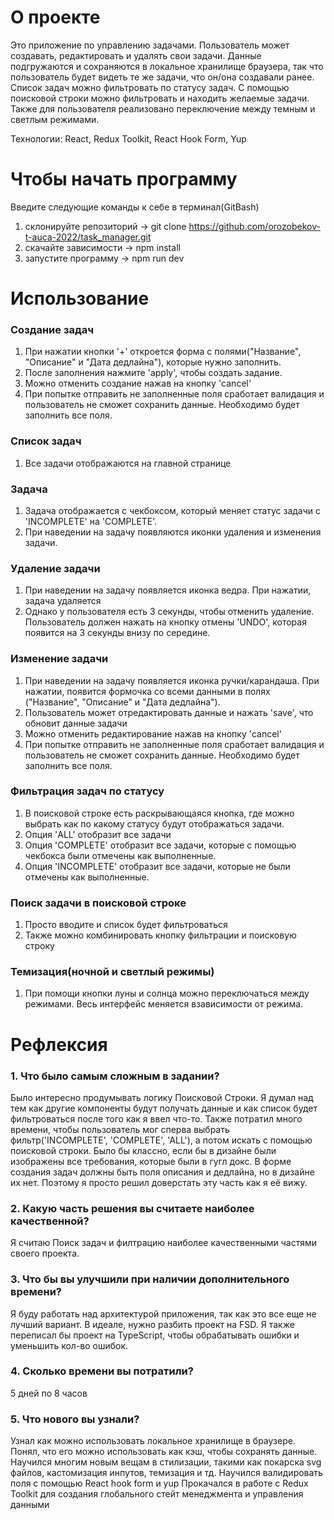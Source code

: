 # О проекте

Это приложение по управлению задачами. Пользователь может создавать, редактировать и удалять свои задачи. Данные подгружаются и сохраняются в локальное хранилище браузера, так что пользователь будет видеть те же задачи, что он/она создавали ранее. Список задач можно фильтровать по статусу задач. С помощью поисковой строки можно фильтровать и находить желаемые задачи. Также для пользователя реализовано переключение между темным и светлым режимами.

Технологии: React, Redux Toolkit, React Hook Form, Yup

# Чтобы начать программу

Введите следующие команды к себе в терминал(GitBash)
1. склонируйте репозиторий -> git clone https://github.com/orozobekov-t-auca-2022/task_manager.git
2. скачайте зависимости    -> npm install
3. запустите программу     -> npm run dev

# Использование

### Создание задач
1. При нажатии кнопки '+' откроется форма с полями("Название", "Описание" и "Дата дедлайна"), которые нужно заполнить.
2. После заполнения нажмите 'apply', чтобы создать задание.
3. Можно отменить создание нажав на кнопку 'cancel'
4. При попытке отправить не заполненные поля сработает валидация и пользователь не сможет сохранить данные. Необходимо будет заполнить все поля.

### Список задач
1. Все задачи отображаются на главной странице

### Задача
1. Задача отображается с чекбоксом, который меняет статус задачи с 'INCOMPLETE' на 'COMPLETE'.
2. При наведении на задачу появляются иконки удаления и изменения задачи.

### Удаление задачи
1. При наведении на задачу появляется иконка ведра. При нажатии, задача удаляется
2. Однако у пользователя есть 3 секунды, чтобы отменить удаление. Пользователь должен нажать на кнопку отмены 'UNDO', которая появится на 3 секунды внизу по середине.

### Изменение задачи
1. При наведении на задачу появляется иконка ручки/карандаша. При нажатии, появится формочка со всеми данными в полях ("Название", "Описание" и "Дата дедлайна").
2. Пользователь может отредактировать данные и нажать 'save', что обновит данные задачи
3. Можно отменить редактирование нажав на кнопку 'cancel'
4. При попытке отправить не заполненные поля сработает валидация и пользователь не сможет сохранить данные. Необходимо будет заполнить все поля.

### Фильтрация задач по статусу
1. В поисковой строке есть раскрывающаяся кнопка, где можно выбрать как по какому статусу будут отображаться задачи.
2. Опция 'ALL' отобразит все задачи
3. Опция 'COMPLETE' отобразит все задачи, которые с помощью чекбокса были отмечены как выполненные.
4. Опция 'INCOMPLETE' отобразит все задачи, которые не были отмечены как выполненные.

### Поиск задачи в поисковой строке
1. Просто вводите и список будет фильтроваться
2. Также можно комбинировать кнопку фильтрации и поисковую строку

### Темизация(ночной и светлый режимы)
1. При помощи кнопки луны и солнца можно переключаться между режимами. Весь интерфейс меняется взависимости от режима.


# Рефлексия

### 1. Что было самым сложным в задании?
Было интересно продумывать логику Поисковой Строки. Я думал над тем как другие компоненты будут получать данные и как список будет фильтроваться после того как я ввел что-то. Также потратил много времени, чтобы пользователь мог сперва выбрать фильтр('INCOMPLETE', 'COMPLETE', 'ALL'), а потом искать с помощью поисковой строки.
Было бы классно, если бы в дизайне были изображены все требования, которые были в гугл докс. В форме создания задач должны быть поля описания и дедлайна, но в дизайне их нет. Поэтому я просто решил доверстать эту часть как я её вижу.

### 2. Какую часть решения вы считаете наиболее качественной?
Я считаю Поиск задач и филтрацию наиболее качественными частями своего проекта.

### 3. Что бы вы улучшили при наличии дополнительного времени?
Я буду работать над архитектурой приложения, так как это все еще не лучший вариант. В идеале, нужно разбить проект на FSD. 
Я также переписал бы проект на TypeScript, чтобы обрабатывать ошибки и уменьшить кол-во ошибок.

### 4. Сколько времени вы потратили?
5 дней по 8 часов

### 5. Что нового вы узнали?
Узнал как можно использовать локальное хранилище в браузере. Понял, что его можно использовать как кэш, чтобы сохранять данные.
Научился многим новым вещам в стилизации, такими как покарска svg файлов, кастомизация инпутов, темизация и тд.
Научился валидировать поля с помощью React hook form и yup
Прокачался в работе с Redux Toolkit для создания глобального стейт менеджмента и управления данными
